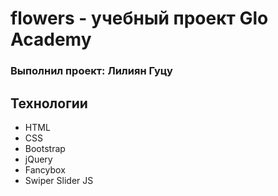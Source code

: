 # flowers - учебный проект Glo Academy
### Выполнил проект: Лилиян Гуцу

## Технологии
- HTML
- CSS
- Bootstrap
- jQuery
- Fancybox
- Swiper Slider JS
